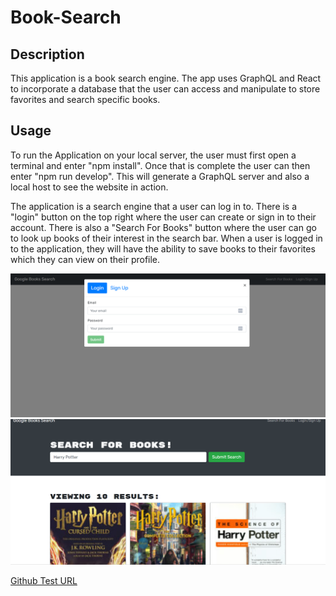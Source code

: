 # Book-Search

## Description

This application is a book search engine. The app uses GraphQL and React to incorporate a database that the user can access and manipulate to store favorites and search specific books.


## Usage

To run the Application on your local server, the user must first open a terminal and enter "npm install". Once that is complete the user can then enter "npm run develop". This will generate a GraphQL server and also a local host to see the website in action. 

The application is a search engine that a user can log in to. There is a "login" button on the top right where the user can create or sign in to their account. There is also a "Search For Books" button where the user can go to look up books of their interest in the search bar. When a user is logged in to the application, they will have the ability to save books to their favorites which they can view on their profile. 

 ![Alt text](./login.png)
  ![Alt text](./searchpage.png)

 [Github Test URL](https://booksgalore-6552f1b04034.herokuapp.com/)